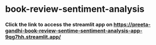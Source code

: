 # book-review-sentiment-analysis
### Click the link  to access the streamlit app on https://preeta-gandhi-book-review-sentime-sentiment-analysis-app-9qg7hh.streamlit.app/ 
